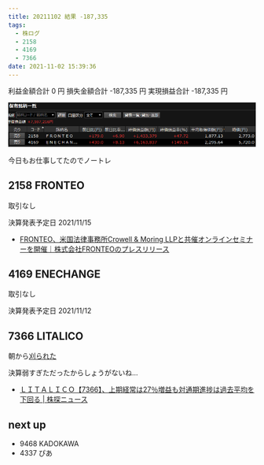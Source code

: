```yaml
---
title: 20211102 結果 -187,335
tags:
  - 株ログ
  - 2158
  - 4169
  - 7366
date: 2021-11-02 15:39:36
---
```


利益金額合計 0 円
損失金額合計 -187,335 円
実現損益合計 -187,335 円

![i](/kab/img/20211102000.png)

今日もお仕事してたのでノートレ

## 2158 FRONTEO

取引なし

決算発表予定日 2021/11/15

- [FRONTEO、米国法律事務所Crowell & Moring LLPと共催オンラインセミナーを開催｜株式会社FRONTEOのプレスリリース](https://prtimes.jp/main/html/rd/p/000000419.000006776.html)

## 4169 ENECHANGE

取引なし

決算発表予定日 2021/11/12

## 7366 LITALICO

朝から[刈られた](https://twitter.com/OG0eu7segtTPbw/status/1455335999014248457)

決算弱すぎただったからしょうがないね...

- [ＬＩＴＡＬＩＣＯ【7366】、上期経常は27％増益も対通期進捗は過去平均を下回る | 株探ニュース](https://kabutan.jp/stock/news?code=7366&b=k202111010062)

## next up

- 9468 KADOKAWA
- 4337 ぴあ
